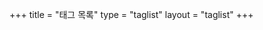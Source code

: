 +++
title = "태그 목록"
type = "taglist"
layout = "taglist"
+++

<!-- <ul id="all-tags"> -->
<!-- {{ range $name, $taxonomy := .Site.Taxonomies.tags }} -->
<!-- <li><a href="{{ "/tags/" | relLangURL }}{{ $name | urlize }}">{{ $name }}</a></li> -->
<!-- {{ end }} -->
<!-- </ul> -->
